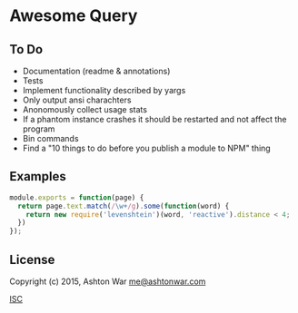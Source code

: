Awesome Query
=============
To Do
-----
* Documentation (readme & annotations)
* Tests
* Implement functionality described by yargs
* Only output ansi charachters
* Anonomously collect usage stats
* If a phantom instance crashes it should be restarted and not affect the program
* Bin commands
* Find a "10 things to do before you publish a module to NPM" thing

Examples
--------

```js
module.exports = function(page) {
  return page.text.match(/\w+/g).some(function(word) {
    return new require('levenshtein')(word, 'reactive').distance < 4;
  })
});
```

License
-------
Copyright (c) 2015, Ashton War <me@ashtonwar.com>

[ISC](./README.md)
